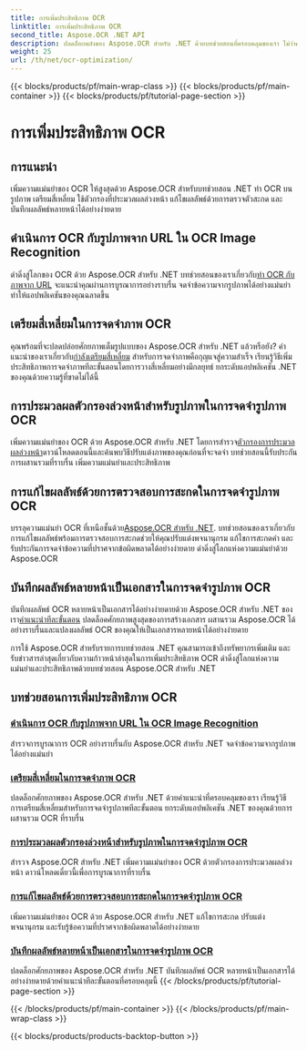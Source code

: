 ```yaml
---
title: การเพิ่มประสิทธิภาพ OCR
linktitle: การเพิ่มประสิทธิภาพ OCR
second_title: Aspose.OCR .NET API
description: ปลดล็อกพลังของ Aspose.OCR สำหรับ .NET ด้วยบทช่วยสอนที่ครอบคลุมของเรา ไม่ว่าคุณจะเป็นนักพัฒนาที่มีประสบการณ์หรือมือใหม่ คำแนะนำเหล่านี้จะยกระดับเกม OCR ของคุณ
weight: 25
url: /th/net/ocr-optimization/
---
```


{{< blocks/products/pf/main-wrap-class >}}
{{< blocks/products/pf/main-container >}}
{{< blocks/products/pf/tutorial-page-section >}}

# การเพิ่มประสิทธิภาพ OCR

## การแนะนำ

เพิ่มความแม่นยำของ OCR ให้สูงสุดด้วย Aspose.OCR สำหรับบทช่วยสอน .NET ทำ OCR บนรูปภาพ เตรียมสี่เหลี่ยม ใช้ตัวกรองที่ประมวลผลล่วงหน้า แก้ไขผลลัพธ์ด้วยการตรวจตัวสะกด และบันทึกผลลัพธ์หลายหน้าได้อย่างง่ายดาย


## ดำเนินการ OCR กับรูปภาพจาก URL ใน OCR Image Recognition

 ดำดิ่งสู่โลกของ OCR ด้วย Aspose.OCR สำหรับ .NET บทช่วยสอนของเราเกี่ยวกับ[ทำ OCR กับภาพจาก URL](./perform-ocr-on-image-from-url/) จะแนะนำคุณผ่านการบูรณาการอย่างราบรื่น จดจำข้อความจากรูปภาพได้อย่างแม่นยำ ทำให้แอปพลิเคชันของคุณฉลาดขึ้น

## เตรียมสี่เหลี่ยมในการจดจำภาพ OCR

 คุณพร้อมที่จะปลดปล่อยศักยภาพเต็มรูปแบบของ Aspose.OCR สำหรับ .NET แล้วหรือยัง? คำแนะนำของเราเกี่ยวกับ[กำลังเตรียมสี่เหลี่ยม](./prepare-rectangles/) สำหรับการจดจำภาพคือกุญแจสู่ความสำเร็จ เรียนรู้วิธีเพิ่มประสิทธิภาพการจดจำภาพทีละขั้นตอนโดยการวางสี่เหลี่ยมอย่างมีกลยุทธ์ ยกระดับแอปพลิเคชัน .NET ของคุณด้วยความรู้ที่ขาดไม่ได้นี้

## การประมวลผลตัวกรองล่วงหน้าสำหรับรูปภาพในการจดจำรูปภาพ OCR

 เพิ่มความแม่นยำของ OCR ด้วย Aspose.OCR สำหรับ .NET โดยการสำรวจ[ตัวกรองการประมวลผลล่วงหน้า](./preprocessing-filters-for-image/)ดาวน์โหลดตอนนี้และค้นพบวิธีปรับแต่งภาพของคุณก่อนที่จะจดจำ บทช่วยสอนนี้รับประกันการผสานรวมที่ราบรื่น เพิ่มความแม่นยำและประสิทธิภาพ

## การแก้ไขผลลัพธ์ด้วยการตรวจสอบการสะกดในการจดจำรูปภาพ OCR

 บรรลุความแม่นยำ OCR ที่เหนือชั้นด้วย[Aspose.OCR สำหรับ .NET](./result-correction-with-spell-checking/). บทช่วยสอนของเราเกี่ยวกับการแก้ไขผลลัพธ์พร้อมการตรวจสอบการสะกดช่วยให้คุณปรับแต่งพจนานุกรม แก้ไขการสะกดคำ และรับประกันการจดจำข้อความที่ปราศจากข้อผิดพลาดได้อย่างง่ายดาย ดำดิ่งสู่โลกแห่งความแม่นยำด้วย Aspose.OCR

## บันทึกผลลัพธ์หลายหน้าเป็นเอกสารในการจดจำรูปภาพ OCR

 บันทึกผลลัพธ์ OCR หลายหน้าเป็นเอกสารได้อย่างง่ายดายด้วย Aspose.OCR สำหรับ .NET ของเรา[คำแนะนำทีละขั้นตอน](./save-multipage-result-as-document/) ปลดล็อคศักยภาพสูงสุดของการสร้างเอกสาร ผสานรวม Aspose.OCR ได้อย่างราบรื่นและแปลงผลลัพธ์ OCR ของคุณให้เป็นเอกสารหลายหน้าได้อย่างง่ายดาย

การใช้ Aspose.OCR สำหรับรายการบทช่วยสอน .NET คุณสามารถเข้าถึงทรัพยากรเพิ่มเติม และรับข่าวสารล่าสุดเกี่ยวกับความก้าวหน้าล่าสุดในการเพิ่มประสิทธิภาพ OCR ดำดิ่งสู่โลกแห่งความแม่นยำและประสิทธิภาพด้วยบทช่วยสอน Aspose.OCR สำหรับ .NET
## บทช่วยสอนการเพิ่มประสิทธิภาพ OCR
### [ดำเนินการ OCR กับรูปภาพจาก URL ใน OCR Image Recognition](./perform-ocr-on-image-from-url/)
สำรวจการบูรณาการ OCR อย่างราบรื่นกับ Aspose.OCR สำหรับ .NET จดจำข้อความจากรูปภาพได้อย่างแม่นยำ
### [เตรียมสี่เหลี่ยมในการจดจำภาพ OCR](./prepare-rectangles/)
ปลดล็อกศักยภาพของ Aspose.OCR สำหรับ .NET ด้วยคำแนะนำที่ครอบคลุมของเรา เรียนรู้วิธีการเตรียมสี่เหลี่ยมสำหรับการจดจำรูปภาพทีละขั้นตอน ยกระดับแอปพลิเคชัน .NET ของคุณด้วยการผสานรวม OCR ที่ราบรื่น
### [การประมวลผลตัวกรองล่วงหน้าสำหรับรูปภาพในการจดจำรูปภาพ OCR](./preprocessing-filters-for-image/)
สำรวจ Aspose.OCR สำหรับ .NET เพิ่มความแม่นยำของ OCR ด้วยตัวกรองการประมวลผลล่วงหน้า ดาวน์โหลดเดี๋ยวนี้เพื่อการบูรณาการที่ราบรื่น
### [การแก้ไขผลลัพธ์ด้วยการตรวจสอบการสะกดในการจดจำรูปภาพ OCR](./result-correction-with-spell-checking/)
เพิ่มความแม่นยำของ OCR ด้วย Aspose.OCR สำหรับ .NET แก้ไขการสะกด ปรับแต่งพจนานุกรม และรับรู้ข้อความที่ปราศจากข้อผิดพลาดได้อย่างง่ายดาย
### [บันทึกผลลัพธ์หลายหน้าเป็นเอกสารในการจดจำรูปภาพ OCR](./save-multipage-result-as-document/)
ปลดล็อกศักยภาพของ Aspose.OCR สำหรับ .NET บันทึกผลลัพธ์ OCR หลายหน้าเป็นเอกสารได้อย่างง่ายดายด้วยคำแนะนำทีละขั้นตอนที่ครอบคลุมนี้
{{< /blocks/products/pf/tutorial-page-section >}}

{{< /blocks/products/pf/main-container >}}
{{< /blocks/products/pf/main-wrap-class >}}

{{< blocks/products/products-backtop-button >}}
